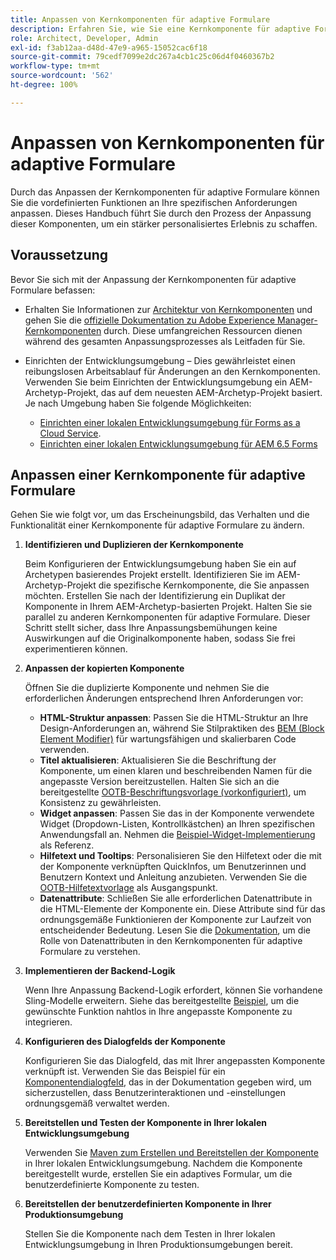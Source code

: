 ```yaml
---
title: Anpassen von Kernkomponenten für adaptive Formulare
description: Erfahren Sie, wie Sie eine Kernkomponente für adaptive Formulare erweitern oder erstellen, um Funktionen zu implementieren, die auf Ihr Unternehmen zugeschnitten sind.
role: Architect, Developer, Admin
exl-id: f3ab12aa-d48d-47e9-a965-15052cac6f18
source-git-commit: 79cedf7099e2dc267a4cb1c25c06d4f0460367b2
workflow-type: tm+mt
source-wordcount: '562'
ht-degree: 100%

---
```


# Anpassen von Kernkomponenten für adaptive Formulare

Durch das Anpassen der Kernkomponenten für adaptive Formulare können Sie die vordefinierten Funktionen an Ihre spezifischen Anforderungen anpassen. Dieses Handbuch führt Sie durch den Prozess der Anpassung dieser Komponenten, um ein stärker personalisiertes Erlebnis zu schaffen.

## Voraussetzung

Bevor Sie sich mit der Anpassung der Kernkomponenten für adaptive Formulare befassen:

* Erhalten Sie Informationen zur [Architektur von Kernkomponenten](customizing.md#customizing-the-markup-customizing-the-markup) und gehen Sie die [offizielle Dokumentation zu Adobe Experience Manager-Kernkomponenten](customizing.md) durch. Diese umfangreichen Ressourcen dienen während des gesamten Anpassungsprozesses als Leitfaden für Sie.
* Einrichten der Entwicklungsumgebung – Dies gewährleistet einen reibungslosen Arbeitsablauf für Änderungen an den Kernkomponenten. Verwenden Sie beim Einrichten der Entwicklungsumgebung ein AEM-Archetyp-Projekt, das auf dem neuesten AEM-Archetyp-Projekt basiert. Je nach Umgebung haben Sie folgende Möglichkeiten:

   * [Einrichten einer lokalen Entwicklungsumgebung für Forms as a Cloud Service](https://experienceleague.adobe.com/docs/experience-manager-cloud-service/content/forms/setup-configure-migrate/setup-local-development-environment.html?lang=de).
   * [Einrichten einer lokalen Entwicklungsumgebung für AEM 6.5 Forms](https://experienceleague.adobe.com/docs/experience-manager-learn/foundation/development/set-up-a-local-aem-development-environment.html?lang=de)

## Anpassen einer Kernkomponente für adaptive Formulare

Gehen Sie wie folgt vor, um das Erscheinungsbild, das Verhalten und die Funktionalität einer Kernkomponente für adaptive Formulare zu ändern.

1. **Identifizieren und Duplizieren der Kernkomponente**

   Beim Konfigurieren der Entwicklungsumgebung haben Sie ein auf Archetypen basierendes Projekt erstellt. Identifizieren Sie im AEM-Archetyp-Projekt die spezifische Kernkomponente, die Sie anpassen möchten. Erstellen Sie nach der Identifizierung ein Duplikat der Komponente in Ihrem AEM-Archetyp-basierten Projekt. Halten Sie sie parallel zu anderen Kernkomponenten für adaptive Formulare. Dieser Schritt stellt sicher, dass Ihre Anpassungsbemühungen keine Auswirkungen auf die Originalkomponente haben, sodass Sie frei experimentieren können.

1. **Anpassen der kopierten Komponente**

   Öffnen Sie die duplizierte Komponente und nehmen Sie die erforderlichen Änderungen entsprechend Ihren Anforderungen vor:

   * **HTML-Struktur anpassen**: Passen Sie die HTML-Struktur an Ihre Design-Anforderungen an, während Sie Stilpraktiken des [BEM (Block Element Modifier)](https://github.com/adobe/aem-core-wcm-components/wiki/css-coding-conventions) für wartungsfähigen und skalierbaren Code verwenden.
   * **Titel aktualisieren**: Aktualisieren Sie die Beschriftung der Komponente, um einen klaren und beschreibenden Namen für die angepasste Version bereitzustellen. Halten Sie sich an die bereitgestellte [OOTB-Beschriftungsvorlage (vorkonfiguriert)](https://github.com/adobe/aem-core-forms-components/blob/master/ui.af.apps/src/main/content/jcr_root/apps/core/fd/components/af-commons/v1/fieldTemplates/label.html?lang=de), um Konsistenz zu gewährleisten.
   * **Widget anpassen**: Passen Sie das in der Komponente verwendete Widget (Dropdown-Listen, Kontrollkästchen) an Ihren spezifischen Anwendungsfall an. Nehmen die [Beispiel-Widget-Implementierung](https://github.com/adobe/aem-core-forms-components/blob/master/ui.af.apps/src/main/content/jcr_root/apps/core/fd/components/form/textinput/v1/textinput/textinput.html?lang=de) als Referenz.
   * **Hilfetext und Tooltips**: Personalisieren Sie den Hilfetext oder die mit der Komponente verknüpften QuickInfos, um Benutzerinnen und Benutzern Kontext und Anleitung anzubieten. Verwenden Sie die [OOTB-Hilfetextvorlage](https://github.com/adobe/aem-core-forms-components/blob/master/ui.af.apps/src/main/content/jcr_root/apps/core/fd/components/af-commons/v1/fieldTemplates/questionMark.html?lang=de) als Ausgangspunkt.
   * **Datenattribute**: Schließen Sie alle erforderlichen Datenattribute in die HTML-Elemente der Komponente ein. Diese Attribute sind für das ordnungsgemäße Funktionieren der Komponente zur Laufzeit von entscheidender Bedeutung. Lesen Sie die [Dokumentation](https://github.com/adobe/aem-core-forms-components/tree/master/ui.af.apps/src/main/content/jcr_root/apps/core/fd/components/form/textinput/v1/textinput), um die Rolle von Datenattributen in den Kernkomponenten für adaptive Formulare zu verstehen.

1. **Implementieren der Backend-Logik**

   Wenn Ihre Anpassung Backend-Logik erfordert, können Sie vorhandene Sling-Modelle erweitern. Siehe das bereitgestellte [Beispiel](https://github.com/adobe/aem-core-forms-components/blob/master/bundles/af-core/src/main/java/com/adobe/cq/forms/core/components/internal/models/v1/form/TextInputImpl.java), um die gewünschte Funktion nahtlos in Ihre angepasste Komponente zu integrieren.

1. **Konfigurieren des Dialogfelds der Komponente**

   Konfigurieren Sie das Dialogfeld, das mit Ihrer angepassten Komponente verknüpft ist. Verwenden Sie das Beispiel für ein [Komponentendialogfeld](https://github.com/adobe/aem-core-forms-components/blob/master/ui.af.apps/src/main/content/jcr_root/apps/core/fd/components/form/textinput/v1/textinput/_cq_dialog/.content.xml), das in der Dokumentation gegeben wird, um sicherzustellen, dass Benutzerinteraktionen und -einstellungen ordnungsgemäß verwaltet werden.

1. **Bereitstellen und Testen der Komponente in Ihrer lokalen Entwicklungsumgebung**

   Verwenden Sie [Maven zum Erstellen und Bereitstellen der Komponente](https://experienceleague.adobe.com/docs/experience-manager-core-components/using/developing/archetype/using.html?lang=de#building-and-installing) in Ihrer lokalen Entwicklungsumgebung. Nachdem die Komponente bereitgestellt wurde, erstellen Sie ein adaptives Formular, um die benutzerdefinierte Komponente zu testen.

1. **Bereitstellen der benutzerdefinierten Komponente in Ihrer Produktionsumgebung**

   Stellen Sie die Komponente nach dem Testen in Ihrer lokalen Entwicklungsumgebung in Ihren Produktionsumgebungen bereit.
